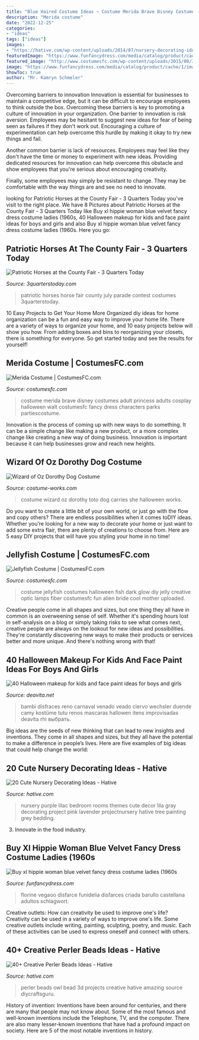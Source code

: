 ```yaml
---
title: "Blue Haired Costume Ideas ~ Costume Merida Brave Disney Costumes Adult Princess Adults Cosplay Halloween Walt Costumesfc Fancy Dress Characters Parks Partiescostume"
description: "Merida costume"
date: "2022-12-25"
categories:
- "ideas"
tags: ["ideas"]
images:
- "https://hative.com/wp-content/uploads/2014/07/nursery-decorating-ideas/18-purple-baby-girl-nursery.jpg"
featuredImage: "https://www.funfancydress.com/media/catalog/product/cache/1/image/1200x/040ec09b1e35df139433887a97daa66f/S/A/SANC_3172.jpg"
featured_image: "http://www.costumesfc.com/wp-content/uploads/2015/08/Jellyfish-Costume.jpg"
image: "https://www.funfancydress.com/media/catalog/product/cache/1/image/1200x/040ec09b1e35df139433887a97daa66f/S/A/SANC_3172.jpg"
ShowToc: true
author: "Mr. Kamryn Schmeler"
---
```



Overcoming barriers to innovation
Innovation is essential for businesses to maintain a competitive edge, but it can be difficult to encourage employees to think outside the box. Overcoming these barriers is key to promoting a culture of innovation in your organization.
One barrier to innovation is risk aversion. Employees may be hesitant to suggest new ideas for fear of being seen as failures if they don't work out. Encouraging a culture of experimentation can help overcome this hurdle by making it okay to try new things and fail.

Another common barrier is lack of resources. Employees may feel like they don't have the time or money to experiment with new ideas. Providing dedicated resources for innovation can help overcome this obstacle and show employees that you're serious about encouraging creativity.

Finally, some employees may simply be resistant to change. They may be comfortable with the way things are and see no need to innovate.

	

		
looking for Patriotic Horses at the County Fair - 3 Quarters Today you've visit to the right place. We have 8 Pictures about Patriotic Horses at the County Fair - 3 Quarters Today like Buy xl hippie woman blue velvet fancy dress costume ladies (1960s, 40 Halloween makeup for kids and face paint ideas for boys and girls and also Buy xl hippie woman blue velvet fancy dress costume ladies (1960s. Here you go:
		
    
## Patriotic Horses At The County Fair - 3 Quarters Today

<img loading=lazy src="http://3quarterstoday.com/wp-content/uploads/2014/08/IMG952924-301.jpg" onerror="this.onerror=null;this.src='https://tse1.mm.bing.net/th?id=OIP.Zregt5rT2uj-Q5IwhddgWQHaJ4&amp;pid=15.1';" alt="Patriotic Horses at the County Fair - 3 Quarters Today">

_Source: 3quarterstoday.com_

>patriotic horses horse fair county july parade contest costumes 3quarterstoday. 

	

10 Easy Projects to Get Your Home More Organized
diy ideas for home organization can be a fun and easy way to improve your home life. There are a variety of ways to organize your home, and 10 easy projects below will show you how. From adding boxes and bins to reorganizing your closets, there is something for everyone. So get started today and see the results for yourself!

    
## Merida Costume | CostumesFC.com

<img loading=lazy src="https://www.costumesfc.com/wp-content/uploads/2015/08/Princess-Merida-Costume-for-Adults.jpg" onerror="this.onerror=null;this.src='https://tse4.mm.bing.net/th?id=OIP.OqoYyf6xDcb1-_tBcUJsWQHaJj&amp;pid=15.1';" alt="Merida Costume | CostumesFC.com">

_Source: costumesfc.com_

>costume merida brave disney costumes adult princess adults cosplay halloween walt costumesfc fancy dress characters parks partiescostume. 

	

Innovation is the process of coming up with new ways to do something. It can be a simple change like making a new product, or a more complex change like creating a new way of doing business. Innovation is important because it can help businesses grow and reach new heights.

    
## Wizard Of Oz Dorothy Dog Costume

<img loading=lazy src="http://photos.costume-works.com/full/and_she_carries_toto.jpg" onerror="this.onerror=null;this.src='https://tse1.mm.bing.net/th?id=OIP.kohUdlqS1BwWnj8qTBq7vwHaLH&amp;pid=15.1';" alt="Wizard of Oz Dorothy Dog Costume">

_Source: costume-works.com_

>costume wizard oz dorothy toto dog carries she halloween works. 

	

Do you want to create a little bit of your own world, or just go with the flow and copy others? There are endless possibilities when it comes toDIY ideas. Whether you’re looking for a new way to decorate your home or just want to add some extra flair, there are plenty of creations to choose from. Here are 5 easy DIY projects that will have you styling your home in no time!

    
## Jellyfish Costume | CostumesFC.com

<img loading=lazy src="http://www.costumesfc.com/wp-content/uploads/2015/08/Jellyfish-Costume.jpg" onerror="this.onerror=null;this.src='https://tse1.mm.bing.net/th?id=OIP.M3p3_kez2tM6ZvSYGLaKagHaJ4&amp;pid=15.1';" alt="Jellyfish Costume | CostumesFC.com">

_Source: costumesfc.com_

>costume jellyfish costumes halloween fish dark glow diy jelly creative optic lamps fiber costumesfc fun alien bride cool mother uploaded. 

	

Creative people come in all shapes and sizes, but one thing they all have in common is an overweening sense of self. Whether it's spending hours lost in self-analysis on a blog or simply taking risks to see what comes next, creative people are always on the lookout for new ideas and possibilities. They're constantly discovering new ways to make their products or services better and more unique. And there's nothing wrong with that!

    
## 40 Halloween Makeup For Kids And Face Paint Ideas For Boys And Girls

<img loading=lazy src="https://deavita.net/wp-content/uploads/2020/10/cute-Halloween-makeup-ideas-for-children-deer-costume-and-face-painting.jpg" onerror="this.onerror=null;this.src='https://tse3.mm.bing.net/th?id=OIP.-OKlsBFyIkWjSFfMVCjPswHaLH&amp;pid=15.1';" alt="40 Halloween makeup for kids and face paint ideas for boys and girls">

_Source: deavita.net_

>bambi disfraces reno carnaval venado veado ciervo wechsler duende camy kostüme tutu renos mascaras hallowen itens improvisadas deavita rhi выбрать. 

	

Big ideas are the seeds of new thinking that can lead to new insights and inventions. They come in all shapes and sizes, but they all have the potential to make a difference in people’s lives. Here are five examples of big ideas that could help change the world: 

    
## 20 Cute Nursery Decorating Ideas - Hative

<img loading=lazy src="https://hative.com/wp-content/uploads/2014/07/nursery-decorating-ideas/18-purple-baby-girl-nursery.jpg" onerror="this.onerror=null;this.src='https://tse1.mm.bing.net/th?id=OIP.7wVQd9AMfRaPOUdGfIofqAHaJ4&amp;pid=15.1';" alt="20 Cute Nursery Decorating Ideas - Hative">

_Source: hative.com_

>nursery purple lilac bedroom rooms themes cute decor lila gray decorating project pink lavender projectnursery hative tree painting grey bedding. 

	

3. Innovate in the food industry. 

    
## Buy Xl Hippie Woman Blue Velvet Fancy Dress Costume Ladies (1960s

<img loading=lazy src="https://www.funfancydress.com/media/catalog/product/cache/1/image/1200x/040ec09b1e35df139433887a97daa66f/S/A/SANC_3172.jpg" onerror="this.onerror=null;this.src='https://tse4.mm.bing.net/th?id=OIP.8vrsIRkpa2WGnZpgxeTXZwHaPr&amp;pid=15.1';" alt="Buy xl hippie woman blue velvet fancy dress costume ladies (1960s">

_Source: funfancydress.com_

>florine vegaoo disfarce funidelia disfarces criada barullo castellana adultos schlagwort. 

	

Creative outlets: How can creativity be used to improve one's life?
Creativity can be used in a variety of ways to improve one's life. Some creative outlets include writing, painting, sculpting, poetry, and music. Each of these activities can be used to express oneself and connect with others.

    
## 40+ Creative Perler Beads Ideas - Hative

<img loading=lazy src="https://hative.com/wp-content/uploads/2014/04/perler-beads-ideas/31-owl-perler-beads.jpg" onerror="this.onerror=null;this.src='https://tse1.mm.bing.net/th?id=OIP.U3Mtwd-ryfCBJqXOcNyC7AHaJK&amp;pid=15.1';" alt="40+ Creative Perler Beads Ideas - Hative">

_Source: hative.com_

>perler beads owl bead 3d projects creative hative amazing source diycraftsguru. 

	

History of invention:
Inventions have been around for centuries, and there are many that people may not know about. Some of the most famous and well-known inventions include the Telephone, TV, and the computer. There are also many lesser-known inventions that have had a profound impact on society. Here are 5 of the most notable inventions in history.

